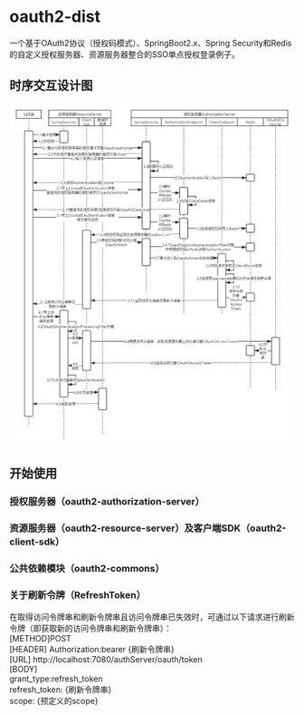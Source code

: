 # oauth2-dist
一个基于OAuth2协议（授权码模式）、SpringBoot2.x、Spring Security和Redis的自定义授权服务器、资源服务器整合的SSO单点授权登录例子。
## 时序交互设计图
![Pandao editor.md](https://github.com/waltertan1988/oauth2-dist/blob/master/oauth2-doc/charts/oauth2.png?raw=true "oauth2.png")
## 开始使用

### 授权服务器（oauth2-authorization-server）

### 资源服务器（oauth2-resource-server）及客户端SDK（oauth2-client-sdk）

### 公共依赖模块（oauth2-commons）

### 关于刷新令牌（RefreshToken）
在取得访问令牌串和刷新令牌串且访问令牌串已失效时，可通过以下请求进行刷新令牌（即获取新的访问令牌串和刷新令牌串）：  
[METHOD]POST  
[HEADER] Authorization:bearer {刷新令牌串}  
[URL] http://localhost:7080/authServer/oauth/token  
[BODY]  
grant_type:refresh_token  
refresh_token: {刷新令牌串}  
scope: {预定义的scope}  
